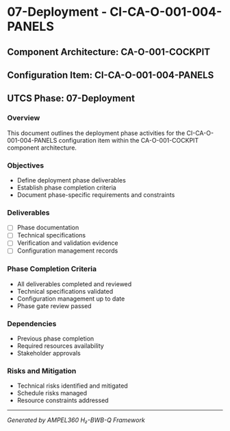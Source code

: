 # 07-Deployment - CI-CA-O-001-004-PANELS

## Component Architecture: CA-O-001-COCKPIT
## Configuration Item: CI-CA-O-001-004-PANELS
## UTCS Phase: 07-Deployment

### Overview
This document outlines the deployment phase activities for the CI-CA-O-001-004-PANELS configuration item within the CA-O-001-COCKPIT component architecture.

### Objectives
- Define deployment phase deliverables
- Establish phase completion criteria
- Document phase-specific requirements and constraints

### Deliverables
- [ ] Phase documentation
- [ ] Technical specifications
- [ ] Verification and validation evidence
- [ ] Configuration management records

### Phase Completion Criteria
- All deliverables completed and reviewed
- Technical specifications validated
- Configuration management up to date
- Phase gate review passed

### Dependencies
- Previous phase completion
- Required resources availability
- Stakeholder approvals

### Risks and Mitigation
- Technical risks identified and mitigated
- Schedule risks managed
- Resource constraints addressed

---
*Generated by AMPEL360 H₂-BWB-Q Framework*
